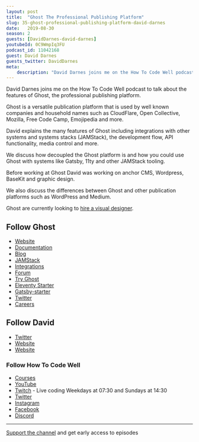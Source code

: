 ```yaml
---
layout: post
title:  "Ghost The Professional Publishing Platform"
slug: 35-ghost-professional-publishing-platform-david-darnes
date:   2019-08-30
season: 2
guests: [DavidDarnes-david-darnes]
youtubeId: 0C9WmpIq3FU
podcast_id: 11042168
guest: David Darnes
guests_twitter: DavidDarnes
meta:
    description: "David Darnes joins me on the How To Code Well podcast to talk about Ghost the professional publishing platform"
---
```


David Darnes joins me on the How To Code Well podcast to talk about the features of Ghost, the professional publishing platform.

Ghost is a versatile publication platform that is used by well known companies and household names such as CloudFlare, Open Collective, Mozilla, Free Code Camp, Emojipedia and more.

David explains the many features of Ghost including integrations with other systems and systems stacks (JAMStack), the development flow, API functionality, media control and more.

We discuss how decoupled the Ghost platform is and how you could use Ghost with systems like Gatsby, 11ty and other JAMStack tooling.

Before working at Ghost David was working on anchor CMS, Wordpress, BaseKit and graphic design. 

We also discuss the differences between Ghost and other publication platforms such as WordPress and Medium.

Ghost are currently looking to [hire a visual designer](https://careers.ghost.org/visual-designer/en). 

## Follow Ghost

- [Website](https://ghost.org) 
- [Documentation](https://ghost.org/docs/) 
- [Blog](https://ghost.org/blog/)
- [JAMStack](https://ghost.org/blog/jamstack/) 
- [Integrations](https://ghost.org/integrations/) 
- [Forum](https://forum.ghost.org) 
- [Try Ghost](https://github.com/TryGhost/Ghost) 
- [Eleventy Starter](https://github.com/TryGhost/eleventy-starter-ghost) 
- [Gatsby-starter](https://github.com/TryGhost/gatsby-starter-ghost) 
- [Twitter](https://twitter.com/Ghost) 
- [Careers](https://careers.ghost.org) 

## Follow David

- [Twitter](https://twitter.com/DavidDarnes) 
- [Website](https://darn.es) 
- [Website](https://david.darn.es)

### Follow How To Code Well
- [Courses](http://howtocodewell.net)
- [YouTube](http://youtube.com/howtocodewell)
- [Twitch](http://twitch.tv/howtocodewell) - Live coding Weekdays at 07:30 and Sundays at 14:30
- [Twitter](https://twitter.com/howtocodewell)
- [Instagram](http://instagram.com/howtocodewell/)
- [Facebook](http://facebook.com/howtocodewell/)
- [Discord](http://howtocodewell.net/discord)

-------------------------------

[Support the channel](https://www.patreon.com/howToCodeWell) and get early access to episodes
